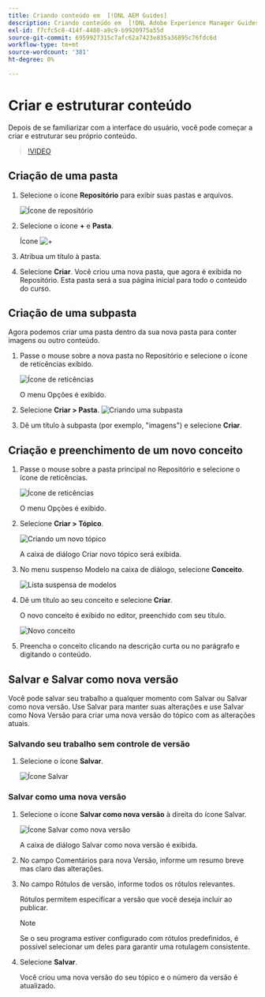 ```yaml
---
title: Criando conteúdo em  [!DNL AEM Guides]
description: Criando conteúdo em  [!DNL Adobe Experience Manager Guides]
exl-id: f7cfc5c8-414f-4480-a9c9-b9920975a55d
source-git-commit: 6959927315c7afc62a7423e835a36895c76fdc6d
workflow-type: tm+mt
source-wordcount: '381'
ht-degree: 0%

---
```


# Criar e estruturar conteúdo

Depois de se familiarizar com a interface do usuário, você pode começar a criar e estruturar seu próprio conteúdo.

>[!VIDEO](https://video.tv.adobe.com/v/336657?quality=12&learn=on)

## Criação de uma pasta

1. Selecione o ícone **Repositório** para exibir suas pastas e arquivos.

   ![Ícone de repositório](images/common/repository-icon.png)

1. Selecione o ícone **+** e **Pasta**.

   Ícone ![+](images/lesson-3/+-icon.png)

1. Atribua um título à pasta.
1. Selecione **Criar**.
Você criou uma nova pasta, que agora é exibida no Repositório. Esta pasta será a sua página inicial para todo o conteúdo do curso.

## Criação de uma subpasta

Agora podemos criar uma pasta dentro da sua nova pasta para conter imagens ou outro conteúdo.

1. Passe o mouse sobre a nova pasta no Repositório e selecione o ícone de reticências exibido.

   ![Ícone de reticências](images/lesson-3/ellipses-icon.png)

   O menu Opções é exibido.

1. Selecione **Criar \> Pasta**.
   ![Criando uma subpasta](images/lesson-3/create-subfolder-with-markings.png)

1. Dê um título à subpasta (por exemplo, &quot;imagens&quot;) e selecione **Criar**.

## Criação e preenchimento de um novo conceito

1. Passe o mouse sobre a pasta principal no Repositório e selecione o ícone de reticências.

   ![Ícone de reticências](images/lesson-3/ellipses-icon.png)

   O menu Opções é exibido.

1. Selecione **Criar \> Tópico**.

   ![Criando um novo tópico](images/lesson-3/create-topic-with-markings.png)

   A caixa de diálogo Criar novo tópico será exibida.

1. No menu suspenso Modelo na caixa de diálogo, selecione **Conceito**.

   ![Lista suspensa de modelos](images/lesson-3/dropdown-with-markings.png)

1. Dê um título ao seu conceito e selecione **Criar**.

   O novo conceito é exibido no editor, preenchido com seu título.

   ![Novo conceito](images/lesson-3/new-concept.png)

1. Preencha o conceito clicando na descrição curta ou no parágrafo e digitando o conteúdo.

## Salvar e Salvar como nova versão

Você pode salvar seu trabalho a qualquer momento com Salvar ou Salvar como nova versão. Use Salvar para manter suas alterações e use Salvar como Nova Versão para criar uma nova versão do tópico com as alterações atuais.

### Salvando seu trabalho sem controle de versão

1. Selecione o ícone **Salvar**.

   ![Ícone Salvar](images/common/save.png)

### Salvar como uma nova versão

1. Selecione o ícone **Salvar como nova versão** à direita do ícone Salvar.

   ![Ícone Salvar como nova versão](images/common/save-as-new-version.png)

   A caixa de diálogo Salvar como nova versão é exibida.

1. No campo Comentários para nova Versão, informe um resumo breve mas claro das alterações.
1. No campo Rótulos de versão, informe todos os rótulos relevantes.

   Rótulos permitem especificar a versão que você deseja incluir ao publicar.

   >[!NOTE]
   > 
   > Se o seu programa estiver configurado com rótulos predefinidos, é possível selecionar um deles para garantir uma rotulagem consistente.

1. Selecione **Salvar**.

   Você criou uma nova versão do seu tópico e o número da versão é atualizado.
